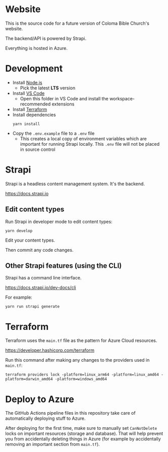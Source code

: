 # Website

This is the source code for a future version of Coloma Bible Church's website.

The backend/API is powered by Strapi.

Everything is hosted in Azure.

# Development

* Install [Node.js](https://nodejs.org/en/download)
  * Pick the latest **LTS** version
* Install [VS Code](https://code.visualstudio.com/download)
  * Open this folder in VS Code and install the workspace-recommended extensions
* Install [Terraform](https://developer.hashicorp.com/terraform/install)
* Install dependencies
  ```
  yarn install
  ```
* Copy the `.env.example` file to a `.env` file
  * This creates a local copy of environment variables which are important for running Strapi locally. This `.env` file will not be placed in source control

# Strapi

Strapi is a headless content management system. It's the backend.

https://docs.strapi.io

## Edit content types

Run Strapi in developer mode to edit content types:

```
yarn develop
```

Edit your content types.

Then commit any code changes.

## Other Strapi features (using the CLI)

Strapi has a command line interface.

https://docs.strapi.io/dev-docs/cli

For example:

```
yarn run strapi generate
```

# Terraform

Terraform uses the `main.tf` file as the pattern for Azure Cloud resources.

https://developer.hashicorp.com/terraform

Run this command after making any changes to the providers used in `main.tf`:

```
terraform providers lock -platform=linux_arm64 -platform=linux_amd64 -platform=darwin_amd64 -platform=windows_amd64
```

# Deploy to Azure

The GitHub Actions pipeline files in this repository take care of automatically deploying stuff to Azure.

After deploying for the first time, make sure to manually set `CanNotDelete` locks on important resources (storage and database). That will help prevent you from accidentally deleting things in Azure (for example by accidentally removing an important section from `main.tf`).